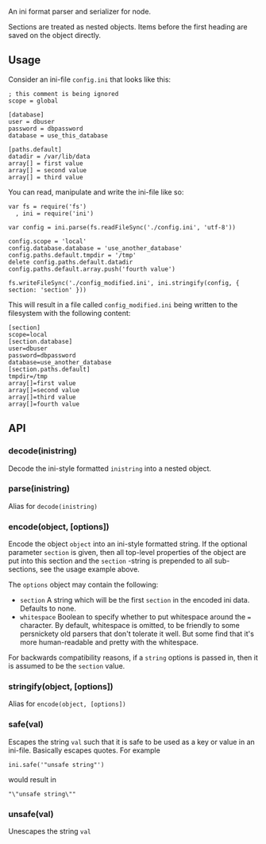 An ini format parser and serializer for node.

Sections are treated as nested objects. Items before the first heading are saved on the object
directly.

## Usage

Consider an ini-file `config.ini` that looks like this:

    ; this comment is being ignored
    scope = global

    [database]
    user = dbuser
    password = dbpassword
    database = use_this_database

    [paths.default]
    datadir = /var/lib/data
    array[] = first value
    array[] = second value
    array[] = third value

You can read, manipulate and write the ini-file like so:

    var fs = require('fs')
      , ini = require('ini')

    var config = ini.parse(fs.readFileSync('./config.ini', 'utf-8'))

    config.scope = 'local'
    config.database.database = 'use_another_database'
    config.paths.default.tmpdir = '/tmp'
    delete config.paths.default.datadir
    config.paths.default.array.push('fourth value')

    fs.writeFileSync('./config_modified.ini', ini.stringify(config, { section: 'section' }))

This will result in a file called `config_modified.ini` being written to the filesystem with the
following content:

    [section]
    scope=local
    [section.database]
    user=dbuser
    password=dbpassword
    database=use_another_database
    [section.paths.default]
    tmpdir=/tmp
    array[]=first value
    array[]=second value
    array[]=third value
    array[]=fourth value

## API

### decode(inistring)

Decode the ini-style formatted `inistring` into a nested object.

### parse(inistring)

Alias for `decode(inistring)`

### encode(object, [options])

Encode the object `object` into an ini-style formatted string. If the optional parameter `section`
is given, then all top-level properties of the object are put into this section and the `section`
-string is prepended to all sub-sections, see the usage example above.

The `options` object may contain the following:

* `section` A string which will be the first `section` in the encoded ini data. Defaults to none.
* `whitespace` Boolean to specify whether to put whitespace around the
  `=` character. By default, whitespace is omitted, to be friendly to some persnickety old parsers
  that don't tolerate it well. But some find that it's more human-readable and pretty with the
  whitespace.

For backwards compatibility reasons, if a `string` options is passed in, then it is assumed to be
the `section` value.

### stringify(object, [options])

Alias for `encode(object, [options])`

### safe(val)

Escapes the string `val` such that it is safe to be used as a key or value in an ini-file. Basically
escapes quotes. For example

    ini.safe('"unsafe string"')

would result in

    "\"unsafe string\""

### unsafe(val)

Unescapes the string `val`
